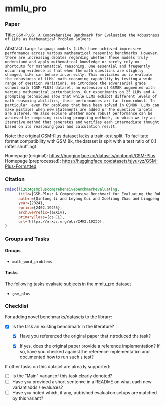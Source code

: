 # mmlu_pro

### Paper

Title: `GSM-PLUS: A Comprehensive Benchmark for Evaluating the Robustness of LLMs as Mathematical Problem Solvers`

Abstract: `Large language models (LLMs) have achieved impressive performance across various mathematical reasoning benchmarks. However, there are increasing debates regarding whether these models truly understand and apply mathematical knowledge or merely rely on shortcuts for mathematical reasoning. One essential and frequently occurring evidence is that when the math questions are slightly changed, LLMs can behave incorrectly. This motivates us to evaluate the robustness of LLMs’ math reasoning capability by testing a wide range of question variations. We introduce the adversarial grade school math (GSM-PLUS) dataset, an extension of GSM8K augmented with various mathematical perturbations. Our experiments on 25 LLMs and 4 prompting techniques show that while LLMs exhibit different levels of math reasoning abilities, their performances are far from robust. In particular, even for problems that have been solved in GSM8K, LLMs can make mistakes when new statements are added or the question targets are altered. We also explore whether more robust performance can be achieved by composing existing prompting methods, in which we try an iterative method that generates and verifies each intermediate thought based on its reasoning goal and calculation result.`

Note: the original GSM-Plus dataset lacks a train-test split. To facilitate format compatibility with GSM 8k, the dataset is split with a test ratio of 0.1 (after shuffling).

Homepage (original): https://huggingface.co/datasets/qintongli/GSM-Plus
Homepage (preprocessed): https://huggingface.co/datasets/sjyuxyz/GSM-Plus-Formatted

### Citation

```bibtex
@misc{li2024gsmpluscomprehensivebenchmarkevaluating,
      title={GSM-Plus: A Comprehensive Benchmark for Evaluating the Robustness of LLMs as Mathematical Problem Solvers}, 
      author={Qintong Li and Leyang Cui and Xueliang Zhao and Lingpeng Kong and Wei Bi},
      year={2024},
      eprint={2402.19255},
      archivePrefix={arXiv},
      primaryClass={cs.CL},
      url={https://arxiv.org/abs/2402.19255}, 
}
```

### Groups and Tasks

#### Groups

* `math_word_problems`

#### Tasks

The following tasks evaluate subjects in the mmlu_pro dataset
- `gsm_plus`

### Checklist

For adding novel benchmarks/datasets to the library:
* [x] Is the task an existing benchmark in the literature?
  * [x] Have you referenced the original paper that introduced the task?
  * [x] If yes, does the original paper provide a reference implementation? If so, have you checked against the reference implementation and documented how to run such a test?


If other tasks on this dataset are already supported:
* [ ] Is the "Main" variant of this task clearly denoted?
* [ ] Have you provided a short sentence in a README on what each new variant adds / evaluates?
* [ ] Have you noted which, if any, published evaluation setups are matched by this variant?
